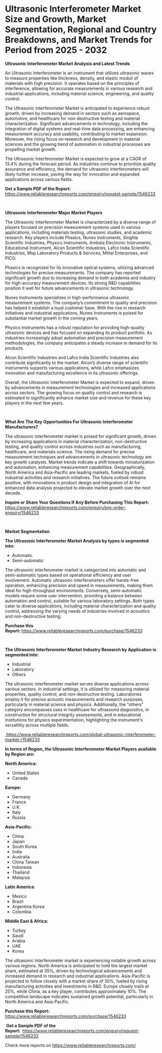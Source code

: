 <p><h1>Ultrasonic Interferometer Market Size and Growth, Market Segmentation, Regional and Country Breakdowns, and Market Trends for Period from 2025 -  2032</h1></p><p><strong>Ultrasonic Interferometer Market Analysis and Latest Trends</strong></p>
<p><p>An Ultrasonic Interferometer is an instrument that utilizes ultrasonic waves to measure properties like thickness, density, and elastic moduli of materials with high precision. It operates based on the principles of interference, allowing for accurate measurements in various research and industrial applications, including material science, engineering, and quality control.</p><p>The Ultrasonic Interferometer Market is anticipated to experience robust growth, driven by increasing demand in sectors such as aerospace, automotive, and healthcare for non-destructive testing and material characterization. Significant advancements in technology, including the integration of digital systems and real-time data processing, are enhancing measurement accuracy and usability, contributing to market expansion. Moreover, the rising focus on research and development in material sciences and the growing trend of automation in industrial processes are propelling market growth.</p><p>The Ultrasonic Interferometer Market is expected to grow at a CAGR of 13.4% during the forecast period. As industries continue to prioritize quality assurance and efficiency, the demand for ultrasonic interferometers will likely further increase, paving the way for innovation and expanded applications across various fields.</p></p>
<p><strong>Get a Sample PDF of the Report:&nbsp;</strong> <a href="https://www.reliableresearchreports.com/enquiry/request-sample/1546233?utm_campaign=3579&utm_medium=2&utm_source=Github&utm_content=ia&utm_term=08042025&utm_id=ultrasonic-interferometer">https://www.reliableresearchreports.com/enquiry/request-sample/1546233</a></p>
<p>&nbsp;</p>
<p><strong>Ultrasonic Interferometer Major Market Players</strong></p>
<p><p>The Ultrasonic Interferometer Market is characterized by a diverse range of players focused on precision measurement systems used in various applications, including materials testing, ultrasonic studies, and academic research. Key players include Phasics, Nunes Instruments, Singhla Scientific Industries, Physics Instruments, Ambala Electronic Instruments, Educational Instrument, Alcon Scientific Industries, Lafco India Scientific Industries, Msp Laboratory Products & Services, Mittal Enterprises, and PICO.</p><p>Phasics is recognized for its innovative optical systems, utilizing advanced technologies for precise measurements. The company has reported significant growth due to increasing demand in both academia and industry for high-accuracy measurement devices. Its strong R&D capabilities position it well for future advancements in ultrasonic technology.</p><p>Nunes Instruments specializes in high-performance ultrasonic measurement systems. The company’s commitment to quality and precision has helped it establish a loyal customer base. With the rise in research initiatives and industrial applications, Nunes Instruments is poised for substantial market growth in the coming years.</p><p>Physics Instruments has a robust reputation for providing high-quality ultrasonic devices and has focused on expanding its product portfolio. As industries increasingly adopt automation and precision measurement methodologies, the company anticipates a steady increase in demand for its products.</p><p>Alcon Scientific Industries and Lafco India Scientific Industries also contribute significantly to the market. Alcon’s diverse range of scientific instruments supports various applications, while Lafco emphasizes innovation and manufacturing excellence in its ultrasonic offerings.</p><p>Overall, the Ultrasonic Interferometer Market is expected to expand, driven by advancements in measurement technologies and increased applications across sectors. The growing focus on quality control and research is estimated to significantly enhance market size and revenue for these key players in the next few years.</p></p>
<p>&nbsp;</p>
<p><strong>What Are The Key Opportunities For Ultrasonic Interferometer Manufacturers?</strong></p>
<p><p>The ultrasonic interferometer market is poised for significant growth, driven by increasing applications in material characterization, non-destructive testing, and quality control across industries such as manufacturing, healthcare, and materials science. The rising demand for precise measurement techniques and advancements in ultrasonic technology are key growth catalysts. Market trends indicate a shift towards miniaturization and automation, enhancing measurement capabilities. Geographically, North America and Asia-Pacific are leading markets, fueled by robust industrial activities and research initiatives. The future outlook remains positive, with innovations in product design and integration of AI for enhanced data analysis projected to elevate market growth over the next decade.</p></p>
<p><strong>Inquire or Share Your Questions If Any Before Purchasing This Report:</strong> <a href="https://www.reliableresearchreports.com/enquiry/pre-order-enquiry/1546233?utm_campaign=3579&utm_medium=2&utm_source=Github&utm_content=ia&utm_term=08042025&utm_id=ultrasonic-interferometer">https://www.reliableresearchreports.com/enquiry/pre-order-enquiry/1546233</a></p>
<p>&nbsp;</p>
<p><strong>Market Segmentation</strong></p>
<p><strong>The Ultrasonic Interferometer Market Analysis by types is segmented into:</strong></p>
<p><ul><li>Automatic</li><li>Semi-automatic</li></ul></p>
<p><p>The ultrasonic interferometer market is categorized into automatic and semi-automatic types based on operational efficiency and user involvement. Automatic ultrasonic interferometers offer hands-free operation, enhancing precision and speed in measurements, making them ideal for high-throughput environments. Conversely, semi-automatic models require some user intervention, providing a balance between automation and control, suitable for various laboratory settings. Both types cater to diverse applications, including material characterization and quality control, addressing the varying needs of industries involved in acoustics and non-destructive testing.</p></p>
<p><strong>Purchase this Report:&nbsp;</strong><a href="https://www.reliableresearchreports.com/purchase/1546233?utm_campaign=3579&utm_medium=2&utm_source=Github&utm_content=ia&utm_term=08042025&utm_id=ultrasonic-interferometer">https://www.reliableresearchreports.com/purchase/1546233</a></p>
<p>&nbsp;</p>
<p><strong>The Ultrasonic Interferometer Market Industry Research by Application is segmented into:</strong></p>
<p><ul><li>Industrial</li><li>Laboratory</li><li>Others</li></ul></p>
<p><p>The ultrasonic interferometer market serves diverse applications across various sectors. In industrial settings, it is utilized for measuring material properties, quality control, and non-destructive testing. Laboratories employ it for precise acoustic measurements and research purposes, particularly in material science and physics. Additionally, the "others" category encompasses uses in healthcare for ultrasound diagnostics, in construction for structural integrity assessments, and in educational institutions for physics experimentation, highlighting the instrument's versatility across multiple fields.</p></p>
<p><a href="https://www.reliableresearchreports.com/global-ultrasonic-interferometer-market-r1546233?utm_campaign=3579&utm_medium=2&utm_source=Github&utm_content=ia&utm_term=08042025&utm_id=ultrasonic-interferometer">&nbsp;https://www.reliableresearchreports.com/global-ultrasonic-interferometer-market-r1546233</a></p>
<p><strong>In terms of Region, the Ultrasonic Interferometer Market Players available by Region are:</strong></p>
<p>
    <p> <strong> North America: </strong>
        <ul>
            <li>United States</li>
            <li>Canada</li>
        </ul>
        </p> 
    <p> <strong> Europe: </strong>
        <ul>
            <li>Germany</li>
            <li>France</li>
            <li>U.K.</li>
            <li>Italy</li>
            <li>Russia</li>
        </ul>
        </p> 
    <p> <strong> Asia-Pacific: </strong>
        <ul>
            <li>China</li>
            <li>Japan</li>
            <li>South Korea</li>
            <li>India</li>
            <li>Australia</li>
            <li>China Taiwan</li>
            <li>Indonesia</li>
            <li>Thailand</li>
            <li>Malaysia</li>
        </ul>
        </p> 
    <p> <strong> Latin America: </strong>
        <ul>
            <li>Mexico</li>
            <li>Brazil</li>
            <li>Argentina Korea</li>
            <li>Colombia</li>
        </ul>
        </p> 
    <p> <strong> Middle East & Africa: </strong>
        <ul>
            <li>Turkey</li>
            <li>Saudi</li>
            <li>Arabia</li>
            <li>UAE</li>
            <li>Korea</li>
        </ul>
    </p>
    </p>
<p><p>The ultrasonic interferometer market is experiencing notable growth across various regions. North America is anticipated to hold the largest market share, estimated at 35%, driven by technological advancements and increased demand in research and industrial applications. Asia-Pacific is projected to follow closely with a market share of 30%, fueled by rising manufacturing activities and investments in R&D. Europe closely trails at 25%, while China, as a key player, contributes approximately 10%. The competitive landscape indicates sustained growth potential, particularly in North America and Asia-Pacific.</p></p>
<p><strong>Purchase this Report: </strong><a href="https://www.reliableresearchreports.com/purchase/1546233?utm_campaign=3579&utm_medium=2&utm_source=Github&utm_content=ia&utm_term=08042025&utm_id=ultrasonic-interferometer">https://www.reliableresearchreports.com/purchase/1546233</a></p>
<p>&nbsp;<strong>Get a Sample PDF of the Report:&nbsp;&nbsp;</strong><a href="https://www.reliableresearchreports.com/enquiry/request-sample/1546233?utm_campaign=3579&utm_medium=2&utm_source=Github&utm_content=ia&utm_term=08042025&utm_id=ultrasonic-interferometer">https://www.reliableresearchreports.com/enquiry/request-sample/1546233</a></p>
<p><strong></strong></p>
<p>Check more reports on <a href="https://www.reliableresearchreports.com/?utm_campaign=3579&utm_medium=2&utm_source=Github&utm_content=ia&utm_term=08042025&utm_id=ultrasonic-interferometer">https://www.reliableresearchreports.com/</a></p>